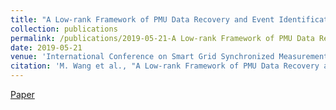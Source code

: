 ```yaml
---
title: "A Low-rank Framework of PMU Data Recovery and Event Identification"
collection: publications
permalink: /publications/2019-05-21-A Low-rank Framework of PMU Data Recovery and Event Identification  
date: 2019-05-21
venue: 'International Conference on Smart Grid Synchronized Measurements and Analytics (SGSMA)'   
citation: 'M. Wang et al., "A Low-rank Framework of PMU Data Recovery and Event Identification," 2019 International Conference on Smart Grid Synchronized Measurements and Analytics (SGSMA), College Station, TX, USA, 2019, pp. 1-9.'
---
```

[Paper](https://ieeexplore.ieee.org/abstract/document/8784541)
 
